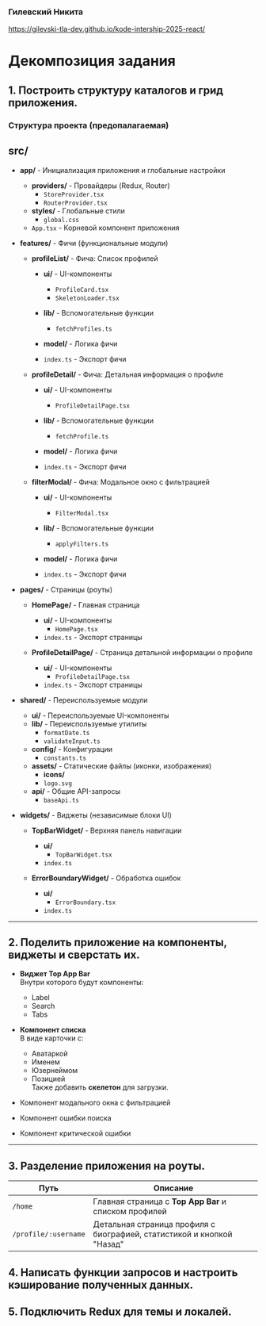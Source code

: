 ### Гилевский Никита

https://gilevski-tla-dev.github.io/kode-intership-2025-react/

# Декомпозиция задания

## 1. Построить структуру каталогов и грид приложения.

### Структура проекта (предопалагаемая)

## src/

- **app/** - Инициализация приложения и глобальные настройки

  - **providers/** - Провайдеры (Redux, Router)
    - `StoreProvider.tsx`
    - `RouterProvider.tsx`
  - **styles/** - Глобальные стили
    - `global.css`
  - `App.tsx` - Корневой компонент приложения

- **features/** - Фичи (функциональные модули)

  - **profileList/** - Фича: Список профилей

    - **ui/** - UI-компоненты
      - `ProfileCard.tsx`
      - `SkeletonLoader.tsx`
    - **lib/** - Вспомогательные функции
      - `fetchProfiles.ts`
    - **model/** - Логика фичи

    - `index.ts` - Экспорт фичи

  - **profileDetail/** - Фича: Детальная информация о профиле

    - **ui/** - UI-компоненты
      - `ProfileDetailPage.tsx`
    - **lib/** - Вспомогательные функции
      - `fetchProfile.ts`
    - **model/** - Логика фичи

    - `index.ts` - Экспорт фичи

  - **filterModal/** - Фича: Модальное окно с фильтрацией

    - **ui/** - UI-компоненты
      - `FilterModal.tsx`
    - **lib/** - Вспомогательные функции
      - `applyFilters.ts`
    - **model/** - Логика фичи

    - `index.ts` - Экспорт фичи

- **pages/** - Страницы (роуты)

  - **HomePage/** - Главная страница

    - **ui/** - UI-компоненты
      - `HomePage.tsx`
    - `index.ts` - Экспорт страницы

  - **ProfileDetailPage/** - Страница детальной информации о профиле
    - **ui/** - UI-компоненты
      - `ProfileDetailPage.tsx`
    - `index.ts` - Экспорт страницы

- **shared/** - Переиспользуемые модули

  - **ui/** - Переиспользуемые UI-компоненты
  - **lib/** - Переиспользуемые утилиты
    - `formatDate.ts`
    - `validateInput.ts`
  - **config/** - Конфигурации
    - `constants.ts`
  - **assets/** - Статические файлы (иконки, изображения)
    - **icons/**
    - `logo.svg`
  - **api/** - Общие API-запросы
    - `baseApi.ts`

- **widgets/** - Виджеты (независимые блоки UI)

  - **TopBarWidget/** - Верхняя панель навигации

    - **ui/**
      - `TopBarWidget.tsx`
    - `index.ts`

  - **ErrorBoundaryWidget/** - Обработка ошибок
    - **ui/**
      - `ErrorBoundary.tsx`
    - `index.ts`

---

## 2. Поделить приложение на компоненты, виджеты и сверстать их.

- **Виджет Top App Bar**  
  Внутри которого будут компоненты:

  - Label
  - Search
  - Tabs

- **Компонент списка**  
  В виде карточки с:

  - Аватаркой
  - Именем
  - Юзернеймом
  - Позицией  
    Также добавить **скелетон** для загрузки.

- Компонент модального окна с фильтрацией
- Компонент ошибки поиска
- Компонент критической ошибки

---

## 3. Разделение приложения на роуты.

| Путь                 | Описание                                                               |
| -------------------- | ---------------------------------------------------------------------- |
| `/home`              | Главная страница с **Top App Bar** и списком профилей                  |
| `/profile/:username` | Детальная страница профиля с биографией, статистикой и кнопкой "Назад" |

## 4. Написать функции запросов и настроить кэширование полученных данных.

## 5. Подключить Redux для темы и локалей.
